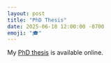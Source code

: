 ```yaml
---
layout: post
title: "PhD Thesis"
date: 2025-06-18 12:00:00 -0700
emoji: "🎓"
---
```

My <a href="#">PhD thesis</a> is available online.
